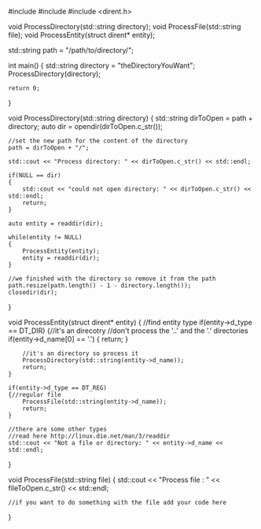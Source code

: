 #include <iostream>
#include <string>
#include <dirent.h>

void ProcessDirectory(std::string directory);
void ProcessFile(std::string file);
void ProcessEntity(struct dirent* entity);

std::string path = "/path/to/directory/";

int main()
{
    std::string directory = "theDirectoryYouWant";
    ProcessDirectory(directory);    

    return 0;
}

void ProcessDirectory(std::string directory)
{
    std::string dirToOpen = path + directory;
    auto dir = opendir(dirToOpen.c_str());

    //set the new path for the content of the directory
    path = dirToOpen + "/";

    std::cout << "Process directory: " << dirToOpen.c_str() << std::endl;

    if(NULL == dir)
    {
        std::cout << "could not open directory: " << dirToOpen.c_str() << std::endl;
        return;
    }

    auto entity = readdir(dir);

    while(entity != NULL)
    {
        ProcessEntity(entity);
        entity = readdir(dir);
    }

    //we finished with the directory so remove it from the path
    path.resize(path.length() - 1 - directory.length());
    closedir(dir);
}

void ProcessEntity(struct dirent* entity)
{
    //find entity type
    if(entity->d_type == DT_DIR)
    {//it's an direcotry
        //don't process the  '..' and the '.' directories
        if(entity->d_name[0] == '.')
        {
            return;
        }

        //it's an directory so process it
        ProcessDirectory(std::string(entity->d_name));
        return;
    }

    if(entity->d_type == DT_REG)
    {//regular file
        ProcessFile(std::string(entity->d_name));
        return;
    }

    //there are some other types
    //read here http://linux.die.net/man/3/readdir
    std::cout << "Not a file or directory: " << entity->d_name << std::endl;
}

void ProcessFile(std::string file)
{
    std::cout << "Process file     : " << fileToOpen.c_str() << std::endl;

    //if you want to do something with the file add your code here
}
